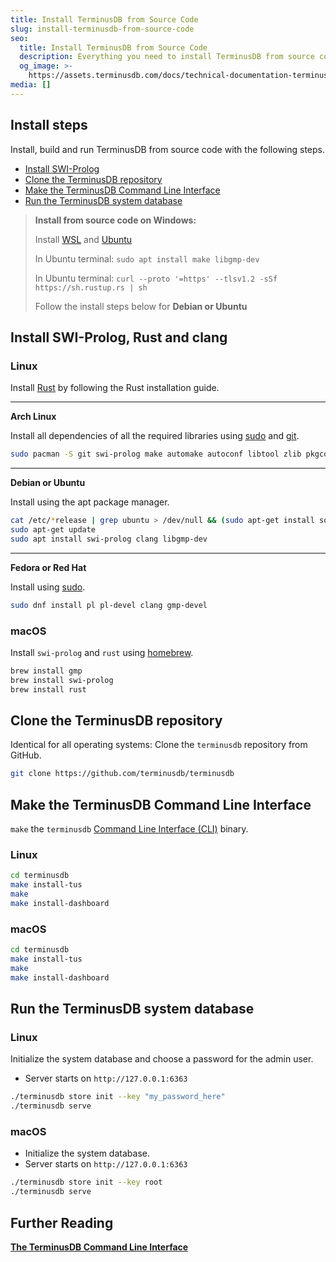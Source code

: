 ```yaml
---
title: Install TerminusDB from Source Code
slug: install-terminusdb-from-source-code
seo:
  title: Install TerminusDB from Source Code
  description: Everything you need to install TerminusDB from source code.
  og_image: >-
    https://assets.terminusdb.com/docs/technical-documentation-terminuscms-og.png
media: []
---
```


## Install steps

Install, build and run TerminusDB from source code with the following steps.

*   [Install SWI-Prolog](#installswiprolog)
*   [Clone the TerminusDB repository](#clonetheterminusdbrepository)
*   [Make the TerminusDB Command Line Interface](#maketheterminusdbcommandlineinterface)
*   [Run the TerminusDB system database](#runtheterminusdbsystemdatabase)

> **Install from source code on Windows:**  
>   
> Install [WSL](https://ubuntu.com/wsl) and [Ubuntu](https://ubuntu.com/#download)  
>   
> In Ubuntu terminal: `sudo apt install make libgmp-dev`  
>   
> In Ubuntu terminal: `curl --proto '=https' --tlsv1.2 -sSf https://sh.rustup.rs | sh`  
>   
> Follow the install steps below for **Debian or Ubuntu**

## Install SWI-Prolog, Rust and clang

### Linux

Install [Rust](https://www.rust-lang.org/tools/install) by following the Rust installation guide.

* * *

**Arch Linux**

Install all dependencies of all the required libraries using [sudo](https://www.sudo.ws/download.html) and [git](https://git-scm.com/downloads).

```bash
sudo pacman -S git swi-prolog make automake autoconf libtool zlib pkgconf gcc clang gmp
```

* * *

**Debian or Ubuntu**

Install using the apt package manager.

```bash
cat /etc/*release | grep ubuntu > /dev/null && (sudo apt-get install software-properties-common; sudo apt-add-repository ppa:swi-prolog/stable)
sudo apt-get update
sudo apt install swi-prolog clang libgmp-dev
```

* * *

**Fedora or Red Hat**

Install using [sudo](https://www.sudo.ws/download.html).

```bash
sudo dnf install pl pl-devel clang gmp-devel
```

### macOS

Install `swi-prolog` and `rust` using [homebrew](https://brew.sh).

```bash
brew install gmp
brew install swi-prolog
brew install rust
```

## Clone the TerminusDB repository

Identical for all operating systems: Clone the `terminusdb` repository from GitHub.

```bash
git clone https://github.com/terminusdb/terminusdb
```

## Make the TerminusDB Command Line Interface

`make` the `terminusdb` [Command Line Interface (CLI)](/docs/terminusdb-cli-commands/) binary.

### Linux

```bash
cd terminusdb
make install-tus
make
make install-dashboard
```

### macOS

```bash
cd terminusdb
make install-tus
make
make install-dashboard
```

## Run the TerminusDB system database

### Linux

Initialize the system database and choose a password for the admin user.

*   Server starts on `http://127.0.0.1:6363`

```bash
./terminusdb store init --key "my_password_here"
./terminusdb serve
```

### macOS

*   Initialize the system database.
*   Server starts on `http://127.0.0.1:6363`

```bash
./terminusdb store init --key root
./terminusdb serve
```

## Further Reading

[**The TerminusDB Command Line Interface**](/docs/terminusdb-cli-commands/)